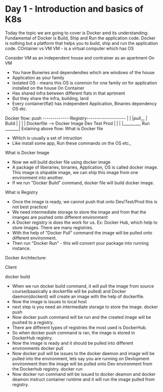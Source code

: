# Day 1 - Introduction and basics of K8s

Today the topic we are going to cover is Docker amd its understanding:
Fundamental of Docker is Build, Ship and Run the application code. Docker is nothing but a platform that helps you to build, ship and run the application code.
COntainer vs VM
VM - is a virtual computer which has OS

Consider VM as an independent house and contrainer as an apartment
On VM
- You have Buneries and dependendies which are windows of the house
- Application as your family
- Isolated OS - means this OS is common for one family on for application installed on the house
On Container
-  Has shared infra between different flats in that aprtment
-  But they share the infra, building, land
-  Every container(flat) has independent Application, Binaries dependency OS etc.

Docker flow:
                       push
                     --------------Registry--------------------
                   |                    | |_pull___           |
          Build    |                    |          |          |
Dockerfile --> Docker Image            Dev        Test        Prod
                                        |          |          |
                                        |_________ Run _______|
Exlaining above flow:
What is Docker file
- WHich is usually a set of intruction
- Like install some app, Run these commands on the OS etc.,

What is Docker Image
- Now we will build docker file using docker image
- A package of liberaries, binaries, Application, OS is called docker image. This image is shipable image, we can ship this image from one environment into another.
- If we run "Docker Build" command, docker file will build docker image.
  
What is Registry
- Once the image is ready, we cannot push that onto Dev/Test/Prod this is not best practice/
- We need intermediate storage to store the image and from that the imanges are pushed onto different environment
- A Docker registry is does the work for us. Ex:  Docker Hub, which help to store images. There are many registries.
- With the help of "Docker Pull" command the image will be pulled onto different environment.
- Then run "Docker Run" - this will convert your package into running instance.

Docker Architecture:

Client

docker build 
- When we run docker build command, it will pull the image from source course(baasically a dockerfile will be pulled) and Docker daemon(dockerd) will create an image with the help of dockerfile.
- Now the image is issues to local host
- next step is you need an intermediate storage to store the image.
docker push
- Now docker push command will be run and the created image will be pushed to a registry.
- There are different types of registries the most used is DockerHub.
- So when docker push command is ran, the image is stored in DockerHub registry.
- Now the image is ready and it should be pulled into different environments
docker pull
- Now docker pull will be issues to the docker daemon and image will be pulled into the environment, lets say you are running on Devlopment environment then the image will be pulled onto Dev environment from the Dockerhub registry.
docker run
- Now docker run command will be issued to docker deamon and docker deamon instruct container runtime and it will run the image pulled from registry.























